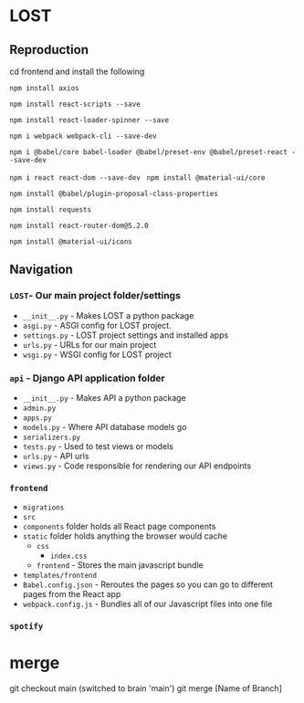 # LOST
## Reproduction
cd frontend and install the following

`npm install axios`

`npm install react-scripts --save`

`npm install react-loader-spinner --save`

`npm i webpack webpack-cli --save-dev `

`npm i @babel/core babel-loader @babel/preset-env @babel/preset-react --save-dev`

`npm i react react-dom --save-dev
`
`npm install @material-ui/core`

`npm install @babel/plugin-proposal-class-properties`

`npm install requests `

`npm install react-router-dom@5.2.0 `

`npm install @material-ui/icons`

## Navigation
### `LOST`- Our main project folder/settings 
* `__init__.py` - Makes LOST a python package 
* `asgi.py` - ASGI config for LOST project.
* `settings.py` - LOST project settings and installed apps
* `urls.py` - URLs for our main project 
*  `wsgi.py` - WSGI config for LOST project
### `api` - Django API application folder 
* `__init__.py` - Makes API a python package 
* `admin.py`
* `apps.py`
* `models.py` - Where API database models go 
* `serializers.py`
* `tests.py` - Used to test views or models 
* `urls.py` - API urls 
* `views.py` - Code responsible for rendering our API endpoints
### `frontend`
* `migrations`
* `src` 
* `components` folder holds all React page components 
* `static` folder holds anything the browser would cache 
  * `css`
    * `index.css` 
  *  `frontend` - Stores the main javascript bundle
* `templates/frontend` 
* `Babel.config.json` - Reroutes the pages so you can go to different pages from the React app 
* `webpack.config.js` - Bundles all of our Javascript files into one file 
### `spotify`
# merge
git checkout main (switched to brain 'main')
git merge [Name of Branch]
